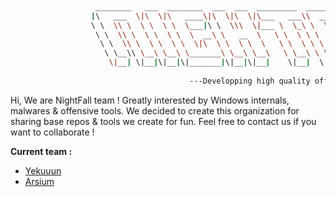 ```Bash
      
                   ________   ___  ________  ___  ___  _________  ________ ________  ___       ___          
                  |\   ___  \|\  \|\   ____\|\  \|\  \|\___   ___\\  _____\\   __  \|\  \     |\  \         
                  \ \  \\ \  \ \  \ \  \___|\ \  \\\  \|___ \  \_\ \  \__/\ \  \|\  \ \  \    \ \  \        
                   \ \  \\ \  \ \  \ \  \  __\ \   __  \   \ \  \ \ \   __\\ \   __  \ \  \    \ \  \       
                    \ \  \\ \  \ \  \ \  \|\  \ \  \ \  \   \ \  \ \ \  \_| \ \  \ \  \ \  \____\ \  \____  
                     \ \__\\ \__\ \__\ \_______\ \__\ \__\   \ \__\ \ \__\   \ \__\ \__\ \_______\ \_______\
                      \|__| \|__|\|__|\|_______|\|__|\|__|    \|__|  \|__|    \|__|\|__|\|_______|\|_______|
            
                                        ---Developping high quality offensive tools---
```

Hi, We are NightFall team ! Greatly interested by Windows internals, malwares & offensive tools. We decided to create this organization for sharing base repos & tools we create for fun. Feel free to contact us if you want to collaborate ! 

**Current team :**

- <a href="https://github.com/Yekuuun" target="blank">Yekuuun</a>
- <a href="https://github.com/Arsium" target="blank">Arsium</a>
